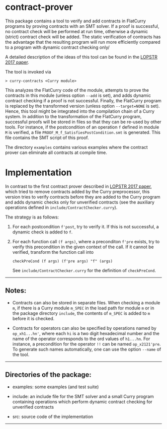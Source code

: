 contract-prover
===============

This package contains a tool to verify and add contracts in FlatCurry programs
by proving contracts with an SMT solver. If a proof is successful,
no contract check will be performed at run time, otherwise
a dynamic (strict) contract check will be added.
The static verification of contracts has the advantage that
the resulting program will run more efficiently compared
to a program with dynamic contract checking only/

A detailed description of the ideas of this tool can be found in the
[LOPSTR 2017 paper](https://dx.doi.org/10.1007/978-3-319-94460-9_19).

The tool is invoked via

    > curry-contracts <Curry module>

This analyzes the FlatCurry code of the module, attempts to prove
the contracts in this module (unless option `--add` is set),
and adds dynamic contract checking if a proof is not successful.
Finally, the FlatCurry program is replaced by the transformed version
(unless option `--target=NONE` is set).
Hence, this tool might be integrated into the compilation chain
of a Curry system.
In addition to the transformation of the FlatCurry program,
successful proofs will be stored in files so that they can
be re-used by other tools. For instance, if the postcondition
of an operation `f` defined in module `M` is verified,
a file `PROOF_M_f_SatisfiesPostCondition.smt` is generated.
This file contains the SMT script of this proof.

The directory `examples` contains various examples where the
contract prover can eliminate all contracts at compile time.


Implementation
==============

In contrast to the first contract prover described in
[LOPSTR 2017 paper](https://dx.doi.org/10.1007/978-3-319-94460-9_19),
which tried to remove contracts added by the Curry preprocessor,
this version tries to verify contracts before they are added
to the Curry program and adds dynamic checks only for unverified contracts
(see the auxiliary operations defined in `include/ContractChecker.curry`).

The strategy is as follows:

1. For each postcondition `f'post`, try to verify it.
   If this is not successful, a dynamic check is added to `f`.

2. For each function call `(f args)`, where a preconditon `f'pre` exists,
   try to verify this precondition in the given context of the call.
   If it cannot be verified, transform the function call into

       checkPreCond (f args) (f'pre args) "f" (args)

   See `include/ContractChecker.curry` for the definition of `checkPreCond`.

---------------------------------------------------------------------------

Notes:
------

- Contracts can also be stored in separate files.
  When checking a module `m`, if there is a Curry module `m_SPEC`
  in the load path for module `m` or in the package directory `include`,
  the contents of `m_SPEC` is added to `m` before it is checked.

- Contracts for operators can also be specified by
  operations named by `op_xh1...hn'`, where each
  `hi` is a two digit hexadecimal number and the name
  of the operator corresponds to the ord values of `h1...hn`.
  For instance, a precondition for the operator `!!` can be named
  `op_x2121'pre`. To generate such names automatically,
  one can use the option `--name` of the tool.

---------------------------------------------------------------------------

Directories of the package:
---------------------------

* examples: some examples (and test suite)

* include: an include file for the SMT solver and a small Curry program
  containing operations which perform dynamic contract checking
  for unverified contracts

* src: source code of the implementation

---------------------------------------------------------------------------
